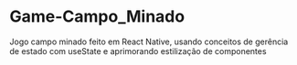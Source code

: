# Game-Campo_Minado
Jogo campo minado feito em React Native, usando conceitos de gerência de estado com useState e aprimorando estilização de componentes
